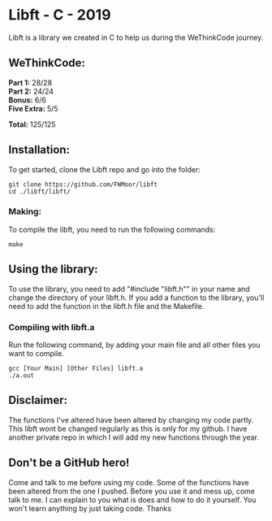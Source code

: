 # Libft - C - 2019

Libft is a library we created in C to help us during the WeThinkCode journey.

## WeThinkCode:

**Part 1:** 28/28  
**Part 2:** 24/24  
**Bonus:**  6/6  
**Five Extra:** 5/5  
  
**Total:** 125/125

## Installation:

To get started, clone the Libft repo and go into the folder:

```
git clone https://github.com/FWMoor/libft
cd ./libft/libft/
```

### Making:

To compile the libft, you need to run the following commands:

```
make
```

## Using the library:

To use the library, you need to add "#include "libft.h"" in your name and change the directory of your libft.h.
If you add a function to the library, you'll need to add the function in the libft.h file and the Makefile.

### Compiling with libft.a

Run the following command, by adding your main file and all other files you want to compile.

```
gcc [Your Main] [Other Files] libft.a
./a.out
```

## Disclaimer:

The functions I've altered have been altered by changing my code partly. This libft wont be changed regularly as this is only 
for my github. I have another private repo in which I will add my new functions through the year.

## Don't be a GitHub hero!

Come and talk to me before using my code. Some of the functions have been altered from the one I pushed.
Before you use it and mess up, come talk to me.
I can explain to you what is does and how to do it yourself.
You won't learn anything by just taking code.
Thanks
